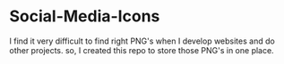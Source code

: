 # Social-Media-Icons
I find it very difficult to find right PNG's when I develop websites and do other projects. so, I created this repo to store those PNG's in one place.
